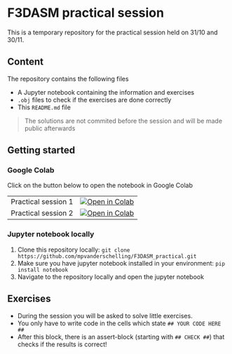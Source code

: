 # F3DASM practical session

This is a temporary repository for the practical session held on 31/10 and 30/11.

## Content

The repository contains the following files

* A Jupyter notebook containing the information and exercises
* `.obj` files to check if the exercises are done correctly
* This `README.md` file

> The solutions are not commited before the session and will be made public afterwards

## Getting started

### Google Colab

Click on the button below to open the notebook in Google Colab

|          |               |
|----------|:-------------:|
| Practical session 1 | [![Open in Colab](https://colab.research.google.com/assets/colab-badge.svg)](https://colab.research.google.com/github/mpvanderschelling/F3DASM_practical/blob/main/practical_session.ipynb) |
| Practical session 2 | [![Open in Colab](https://colab.research.google.com/assets/colab-badge.svg)](https://colab.research.google.com/github/mpvanderschelling/F3DASM_practical/blob/main/session2/practical_session.ipynb) |



### Jupyter notebook locally
1. Clone this repository locally: `git clone https://github.com/mpvanderschelling/F3DASM_practical.git`
2. Make sure you have jupyter notebook installed in your environment: `pip install notebook`
3. Navigate to the repository locally and open the jupyter notebook

## Exercises

* During the session you will be asked to solve little exercises. 
* You only have to write code in the cells which state `## YOUR CODE HERE ##`
* After this block, there is an assert-block (starting with `## CHECK ##`) that checks if the results is correct!
